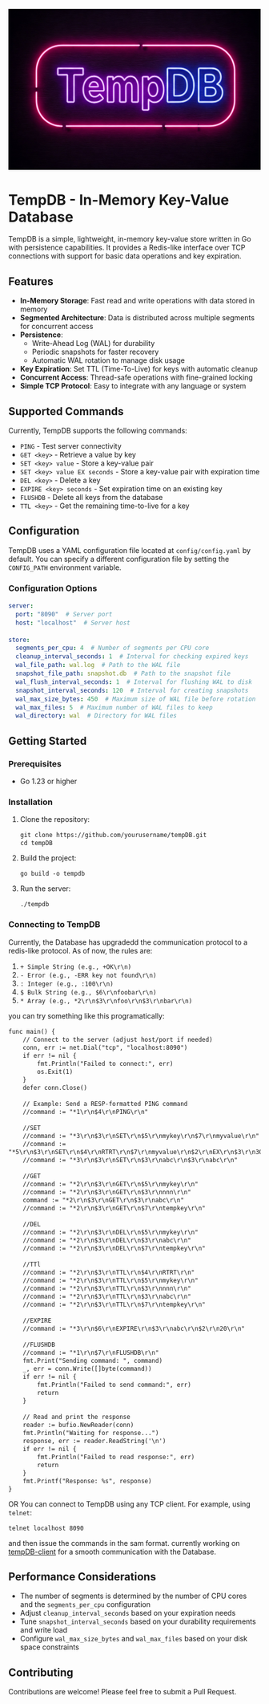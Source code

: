 
<img src="https://github.com/3l-d1abl0/tempDB/blob/main/assets/temp-db.png"></img>
# TempDB - In-Memory Key-Value Database

TempDB is a simple, lightweight, in-memory key-value store written in Go with persistence capabilities. It provides a Redis-like interface over TCP connections with support for basic data operations and key expiration.

## Features

- **In-Memory Storage**: Fast read and write operations with data stored in memory
- **Segmented Architecture**: Data is distributed across multiple segments for concurrent access
- **Persistence**:
  - Write-Ahead Log (WAL) for durability
  - Periodic snapshots for faster recovery
  - Automatic WAL rotation to manage disk usage
- **Key Expiration**: Set TTL (Time-To-Live) for keys with automatic cleanup
- **Concurrent Access**: Thread-safe operations with fine-grained locking
- **Simple TCP Protocol**: Easy to integrate with any language or system

## Supported Commands

Currently, TempDB supports the following commands:

- `PING` - Test server connectivity
- `GET <key>` - Retrieve a value by key
- `SET <key> value` - Store a key-value pair
- `SET <key> value EX seconds` - Store a key-value pair with expiration time
- `DEL <key>` - Delete a key
- `EXPIRE <key> seconds` - Set expiration time on an existing key
- `FLUSHDB` - Delete all keys from the database
- `TTL <key>` - Get the remaining time-to-live for a key

## Configuration

TempDB uses a YAML configuration file located at `config/config.yaml` by default. You can specify a different configuration file by setting the `CONFIG_PATH` environment variable.

### Configuration Options

```yaml
server:
  port: "8090"  # Server port
  host: "localhost"  # Server host

store:
  segments_per_cpu: 4  # Number of segments per CPU core
  cleanup_interval_seconds: 1  # Interval for checking expired keys
  wal_file_path: wal.log  # Path to the WAL file
  snapshot_file_path: snapshot.db  # Path to the snapshot file
  wal_flush_interval_seconds: 1  # Interval for flushing WAL to disk
  snapshot_interval_seconds: 120  # Interval for creating snapshots
  wal_max_size_bytes: 450  # Maximum size of WAL file before rotation
  wal_max_files: 5  # Maximum number of WAL files to keep
  wal_directory: wal  # Directory for WAL files
```

## Getting Started

### Prerequisites

- Go 1.23 or higher

### Installation

1. Clone the repository:
   ```
   git clone https://github.com/yourusername/tempDB.git
   cd tempDB
   ```

2. Build the project:
   ```
   go build -o tempdb
   ```

3. Run the server:
   ```
   ./tempdb
   ```

### Connecting to TempDB


Currently, the Database has upgradedd the communication protocol to a redis-like protocol.
As of now, the rules are:

1. ```+ Simple String (e.g., +OK\r\n)```
2. ```- Error (e.g., -ERR key not found\r\n)```
3. ```: Integer (e.g., :100\r\n)```
4. ```$ Bulk String (e.g., $6\r\nfoobar\r\n)```
5. ```* Array (e.g., *2\r\n$3\r\nfoo\r\n$3\r\nbar\r\n)```


you can try something like this programatically:
```golang
func main() {
	// Connect to the server (adjust host/port if needed)
	conn, err := net.Dial("tcp", "localhost:8090")
	if err != nil {
		fmt.Println("Failed to connect:", err)
		os.Exit(1)
	}
	defer conn.Close()

	// Example: Send a RESP-formatted PING command
	//command := "*1\r\n$4\r\nPING\r\n"

	//SET
	//command := "*3\r\n$3\r\nSET\r\n$5\r\nmykey\r\n$7\r\nmyvalue\r\n"
	//command := "*5\r\n$3\r\nSET\r\n$4\r\nRTRT\r\n$7\r\nmyvalue\r\n$2\r\nEX\r\n$3\r\n300\r\n"
	//command := "*3\r\n$3\r\nSET\r\n$3\r\nabc\r\n$3\r\nabc\r\n"

	//GET
	//command := "*2\r\n$3\r\nGET\r\n$5\r\nmykey\r\n"
	//command := "*2\r\n$3\r\nGET\r\n$3\r\nnnn\r\n"
	command := "*2\r\n$3\r\nGET\r\n$3\r\nabc\r\n"
	//command := "*2\r\n$3\r\nGET\r\n$7\r\ntempkey\r\n"

	//DEL
	//command := "*2\r\n$3\r\nDEL\r\n$5\r\nmykey\r\n"
	//command := "*2\r\n$3\r\nDEL\r\n$3\r\nabc\r\n"
	//command := "*2\r\n$3\r\nDEL\r\n$7\r\ntempkey\r\n"

	//TTl
	//command := "*2\r\n$3\r\nTTL\r\n$4\r\nRTRT\r\n"
	//command := "*2\r\n$3\r\nTTL\r\n$5\r\nmykey\r\n"
	//command := "*2\r\n$3\r\nTTL\r\n$3\r\nnnn\r\n"
	//command := "*2\r\n$3\r\nTTL\r\n$3\r\nabc\r\n"
	//command := "*2\r\n$3\r\nTTL\r\n$7\r\ntempkey\r\n"

	//EXPIRE
	//command := "*3\r\n$6\r\nEXPIRE\r\n$3\r\nabc\r\n$2\r\n20\r\n"

	//FLUSHDB
	//command := "*1\r\n$7\r\nFLUSHDB\r\n"
	fmt.Print("Sending command: ", command)
	_, err = conn.Write([]byte(command))
	if err != nil {
		fmt.Println("Failed to send command:", err)
		return
	}

	// Read and print the response
	reader := bufio.NewReader(conn)
	fmt.Println("Waiting for response...")
	response, err := reader.ReadString('\n')
	if err != nil {
		fmt.Println("Failed to read response:", err)
		return
	}
	fmt.Printf("Response: %s", response)
}

```
OR You can connect to TempDB using any TCP client. For example, using `telnet`:

```
telnet localhost 8090
```
and then issue the commands in the sam format.
currently working on  [tempDB-client](https://github.com/3l-d1abl0/tempDB-client) for a smooth communication with the Database.

## Performance Considerations

- The number of segments is determined by the number of CPU cores and the `segments_per_cpu` configuration
- Adjust `cleanup_interval_seconds` based on your expiration needs
- Tune `snapshot_interval_seconds` based on your durability requirements and write load
- Configure `wal_max_size_bytes` and `wal_max_files` based on your disk space constraints


## Contributing

Contributions are welcome! Please feel free to submit a Pull Request.
